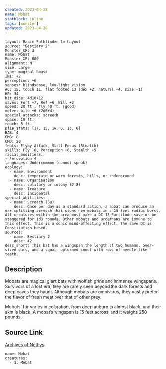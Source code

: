```yaml
---
created: 2023-04-28
name: Mobat
statblock: inline
tags: [monster]
updated: 2023-04-28
---
```

```statblock
layout: Basic Pathfinder 1e Layout
source: "Bestiary 2"
Monster_CR: 3
name: Mobat
Monster_XP: 800
alignment: N
size: Large
type: magical beast
INI: +2
perception: +6
senses: blindsense, low-light vision
AC: 15, touch 11, flat-footed 13 (dex +2, natural +4, size -1)
HP: 34
hit_dice: 4d10+12
saves: Fort +7, Ref +6, Will +2
speed: 20 ft., fly 40 ft. (good)
melee: bite +6 (2d6+4)
special_attacks: screech
space: 10 ft.
reach: 5 ft.
pf1e_stats: [17, 15, 16, 6, 13, 6]
BAB: 4
CMB: 8
CMD: 20
feats: Flyby Attack, Skill Focus (Stealth)
skills: Fly +8, Perception +6, Stealth +5
racial_modifiers:
- Perception 4
languages: Undercommon (cannot speak)
ecology:
  - name: Environment
    desc: temperate or warm forests, hills, or underground
  - name: Organisation
    desc: solitary or colony (2-8)
  - name: Treasure
    desc: incidental
special_abilities:
  - name: Screech (Su)
    desc: Once per day as a standard action, a mobat can produce an ear-splitting screech that stuns non-mobats in a 20-foot-radius burst. All creatures within the area must make a DC 15 Fortitude save or be staggered for 1d3 rounds. Other mobats and urdefhans are immune to this effect. This is a sonic mind-affecting effect. The save DC is Constitution-based.
sources:
  - name: Bestiary 2
    desc: 42
desc_short: This bat has a wingspan the length of two humans, over-sized ears, and a squat, upturned snout with rows of needle-like teeth. 
```
## Description
Mobats are magical giant bats with wolfish grins and immense wingspans. Survivors of a lost era, they are rarely seen beyond the dark forests and deep caves they haunt. Although mobats are omnivores, they vastly prefer the flavor of fresh meat over that of other prey. 

Mobats’ fur varies in coloration, from deep auburn to almost black, and their skin is black. A mobat’s wingspan is 15 feet across, and it weighs 250 pounds.
## Source Link
[Archives of Nethys](https://aonprd.com/MonsterDisplay.aspx?ItemName=Mobat)
```encounter-table
name: Mobat
creatures:
  - 1: Mobat
```
